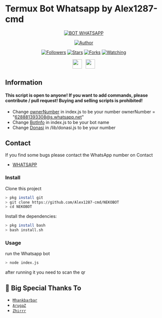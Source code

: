 # Termux Bot Whatsapp by Alex1287-cmd 

<p align="center">
<a href="#"><img title="BOT WHATSAPP" src="https://img.shields.io/badge/Bot Whatsapp-blue?colorA=%23ff0000&colorB=%23017e40&style=for-the-badge"></a>
</p>
<p align="center">
<a href="https://github.com/Alex1287-cmd"><img title="Author" src="https://img.shields.io/badge/Author/-Alex1287-cmd-orange.svg?style=for-the-badge&logo=github"></a>
</p>
<p align="center">
<a href="https://github.com/Alex1287-cmd/followers"><img title="Followers" src="https://img.shields.io/github/followers/Alex1287-cmd?color=red&style=flat-square"></a>
<a href="https://github.com/Alex1287-cmd/NEKOBOT/stargazers/"><img title="Stars" src="https://img.shields.io/github/stars/Alex1287-cmd/NEKOBOT?color=blue&style=flat-square"></a>
<a href="https://github.com/Alex1287-cmd/NEKOBOT/network/members"><img title="Forks" src="https://img.shields.io/github/forks/Alex1287-cmd/NEKOBOT?color=red&style=flat-square"></a>
<a href="https://github.com/Alex1287-cmd/NEKOBOT/watchers"><img title="Watching" src="https://img.shields.io/github/watchers/Alex1287-cmd/NEKOBOT?label=Watchers&color=blue&style=flat-square"></a>
</p>
<p align='center'>
   <a href="https://wa.me/6283898698875"><img height="30" src="https://c.top4top.io/p_1837yybbf0.jpeg"></a>&nbsp;&nbsp;
   <a href="https://instagram.com/zhirr_ajalah"><img height="30" src="https://raw.githubusercontent.com/TobyG74/TobyG74/main/instagram.jpg"></a>
</P>
</P>

## Information

#### This script is open to anyone! If you want to add commands, please contribute / pull request! Buying and selling scripts is prohibited!
- Change [ownerNumber](https://github.com/Alex1287-cmd/NEKOBOT/blob/main/index.js#L221) in index.js to be your number
ownerNumber = "628881393308@s.whatsapp.net"
- Change [BotInfo](https://github.com/Alex1287-cmd/NEKOBOT/blob/main/index.js#L29) in index.js to be your bot name
- Change [Donasi](https://github.com/Alex1287-cmd/NEKOBOT/blob/main/lib/donasi.js) in /lib/donasi.js to be your number

## Contact

If you find some bugs please contact the WhatsApp number on Contact

- [WHATSAPP](https://wa.me/628881393308)

### Install
Clone this project

```bash
> pkg install git
> git clone https://github.com/Alex1287-cmd/NEKOBOT
> cd NEKOBOT
```

Install the dependencies:

```bash
> pkg install bash
> bash install.sh
```

### Usage
run the Whatsapp bot

```bash
> node index.js
```
after running it you need to scan the qr

## 🙏 Big Special Thanks To

* [`Mhankbarbar`](https://github.com/MhankBarBar)
* [`ArugaZ`](https://github.com/ArugaZ) 
* [`Zhirrr`](https://github.com/Zhirrr)
